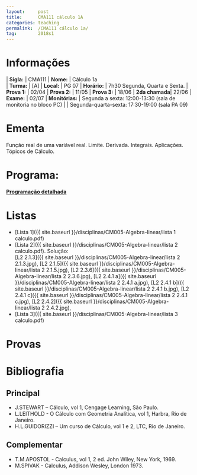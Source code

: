 ```yaml
---
layout:     post
title:      CMA111 cálculo 1A
categories: teaching
permalink:  /CMA111 cálculo 1a/
tag:        2018s1
---
```


# Informações

  | **Sigla:**   | CMA111
  | **Nome:**    | Cálculo 1a  
  | **Turma:**   | [A]
  | **Local:**   | PG 07
  | **Horário:** | 7h30 Segunda, Quarta e Sexta. 
  | **Prova 1:** | 02/04
  | **Prova 2:** | 11/05
  | **Prova 3:** | 18/06
  | **2da chamada**| 22/06
  | **Exame:**   | 02/07
  | **Monitórias:**   | Segunda a sexta:  12:00-13:30 (sala de monitoria no bloco PC)
  |                   |  Segunda-quarta-sexta:  17:30-19:00 (sala PA 09)

# Ementa

  Função real de uma variável real. Limite. Derivada. Integrais. Aplicações. Tópicos de Cálculo.

# Programa:
  
  **[Programação detalhada](http://www.mat.ufpr.br/documentos/programas/CMA111.pdf)**

# Listas

- [Lista 1]({{ site.baseurl }}/disciplinas/CM005-Algebra-linear/lista 1 calculo.pdf)
- [Lista 2]({{ site.baseurl }}/disciplinas/CM005-Algebra-linear/lista 2 calculo.pdf). Solução:  
  [L2 2.1.3]({{ site.baseurl }}/disciplinas/CM005-Algebra-linear/lista 2 2.1.3.jpg),
  [L2 2.1.5]({{ site.baseurl }}/disciplinas/CM005-Algebra-linear/lista 2 2.1.5.jpg),
  [L2 2.3.6]({{ site.baseurl }}/disciplinas/CM005-Algebra-linear/lista 2 2.3.6.jpg),
  [L2 2.4.1 a]({{ site.baseurl }}/disciplinas/CM005-Algebra-linear/lista 2 2.4.1 a.jpg),
  [L2 2.4.1 b]({{ site.baseurl }}/disciplinas/CM005-Algebra-linear/lista 2 2.4.1 b.jpg),
  [L2 2.4.1 c]({{ site.baseurl }}/disciplinas/CM005-Algebra-linear/lista 2 2.4.1 c.jpg),
  [L2 2.4.2]({{ site.baseurl }}/disciplinas/CM005-Algebra-linear/lista 2 2.4.2.jpg),
- [Lista 3]({{ site.baseurl }}/disciplinas/CM005-Algebra-linear/lista 3 calculo.pdf)

# Provas

# Bibliografia

## Principal

- J.STEWART – Cálculo, vol 1, Cengage Learning, São Paulo. 
- L.LEITHOLD - O Cálculo com Geometria Analítica, vol 1, Harbra, Rio de Janeiro.
- H.L.GUIDORIZZI – Um curso de Cálculo, vol 1 e 2, LTC, Rio de Janeiro.

## Complementar

- T.M.APOSTOL - Calculus, vol 1, 2 ed. John Wiley, New York, 1969.
- M.SPIVAK - Calculus, Addison Wesley, London 1973.
